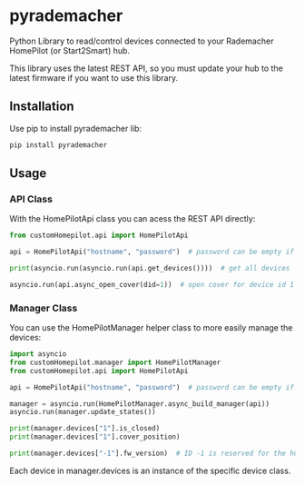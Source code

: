 # pyrademacher

Python Library to read/control devices connected to your Rademacher HomePilot (or Start2Smart) hub.

This library uses the latest REST API, so you must update your hub to the latest firmware if you want to use this library.

## Installation

Use pip to install pyrademacher lib:
```bash
pip install pyrademacher
```

## Usage

### API Class

With the HomePilotApi class you can acess the REST API directly:

```python
from customHomepilot.api import HomePilotApi

api = HomePilotApi("hostname", "password")  # password can be empty if not defined ("")

print(asyncio.run(asyncio.run(api.get_devices())))  # get all devices

asyncio.run(api.async_open_cover(did=1))  # open cover for device id 1 (assuming it's a cover device)
```

### Manager Class

You can use the HomePilotManager helper class to more easily manage the devices:

```python
import asyncio
from customHomepilot.manager import HomePilotManager
from customHomepilot.api import HomePilotApi

api = HomePilotApi("hostname", "password")  # password can be empty if not defined ("")

manager = asyncio.run(HomePilotManager.async_build_manager(api))
asyncio.run(manager.update_states())

print(manager.devices["1"].is_closed)
print(manager.devices["1"].cover_position)

print(manager.devices["-1"].fw_version)  # ID -1 is reserved for the hub itself
```
Each device in manager.devices is an instance of the specific device class.

